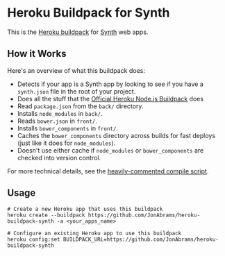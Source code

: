 Heroku Buildpack for Synth
============================

This is the [Heroku buildpack](http://devcenter.heroku.com/articles/buildpacks) for [Synth](http://www.synthjs.com) web apps.


How it Works
------------

Here's an overview of what this buildpack does:

- Detects if your app is a Synth app by looking to see if you have a `synth.json` file in the root of your project.
- Does all the stuff that the [Official Heroku Node.js Buildpack](https://github.com/heroku/heroku-buildpack-nodejs) does
- Read `package.json` from the `back/` directory.
- Installs `node_modules` in `back/`.
- Reads `bower.json` in `front/`.
- Installs `bower_components` in `front/`.
- Caches the `bower_components` directory across builds for fast deploys (just like it does for `node_modules`).
- Doesn't use either cache if `node_modules` or `bower_components` are checked into version control.

For more technical details, see the [heavily-commented compile script](https://github.com/JonAbrams/heroku-buildpack-synth/blob/master/bin/compile).

Usage
-------

```
# Create a new Heroku app that uses this buildpack
heroku create --buildpack https://github.com/JonAbrams/heroku-buildpack-synth -a <your_apps_name>

# Configure an existing Heroku app to use this buildpack
heroku config:set BUILDPACK_URL=https://github.com/JonAbrams/heroku-buildpack-synth
```
